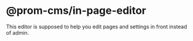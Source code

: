 # @prom-cms/in-page-editor

This editor is supposed to help you edit pages and settings in front instead of admin.
